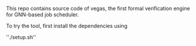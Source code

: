 This repo contains source code of vegas, the first formal verification engine
for GNN-based job scheduler.

To try the tool, first install the dependencies using

   ''./setup.sh''